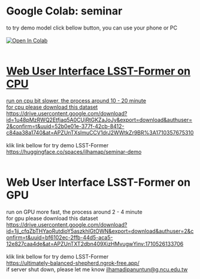 # Google Colab: seminar
to try demo model click bellow button, you can use your phone or PC <br/><br/>
<a href="https://colab.research.google.com/github/ilham-ap/seminar/blob/main/seminar.ipynb" target="parent"><img src="https://colab.research.google.com/assets/colab-badge.svg" alt="Open In Colab"/><br/>
<br/>
# Web User Interface LSST-Former on CPU
run on cpu bit slower, the process around 10 - 20 minute <br/>
for cpu please download this dataset https://drive.usercontent.google.com/download?id=1u48pMzRWQ2Etfjaq5A0CUjRtGKZaJoJy&export=download&authuser=2&confirm=t&uuid=52b0e01e-377f-42cb-8412-c84aa38a1740&at=APZUnTXslmuCCV1drJ2WWtkZr9BR%3A1710357675310 <br/><br/>
klik link bellow for try demo LSST-Former<br/>
https://huggingface.co/spaces/ilhamap/seminar-demo
<br/>
<br/>
# Web User Interface LSST-Former on GPU
run on GPU more fast, the process around 2 - 4 minute <br/>
for gpu please download this dataset https://drive.usercontent.google.com/download?id=1jj_cfqZbTHYaoRutdioY5aszkhlGtOWN&export=download&authuser=2&confirm=t&uuid=bf6102ec-2ffb-44d5-aca5-12e827caa4de&at=APZUnTXT2dbn409XizHMvugwYinv:1710526133706 <br/><br/>
klik link bellow for try demo LSST-Former<br/>
https://ultimately-balanced-shepherd.ngrok-free.app/ <br/> if server shut down, please let me know ilhamadipanuntun@g.ncu.edu.tw
